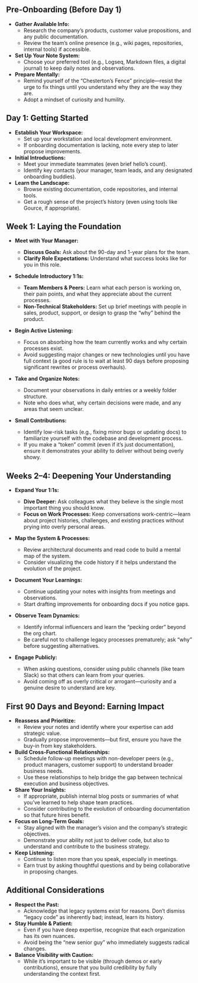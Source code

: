 ## **Pre-Onboarding (Before Day 1)**

- **Gather Available Info:**
    - Research the company’s products, customer value propositions, and any public documentation.
    - Review the team’s online presence (e.g., wiki pages, repositories, internal tools) if accessible.
- **Set Up Your Note System:**
    - Choose your preferred tool (e.g., Logseq, Markdown files, a digital journal) to keep daily notes and observations.
- **Prepare Mentally:**
    - Remind yourself of the “Chesterton’s Fence” principle—resist the urge to fix things until you understand why they are the way they are.
    - Adopt a mindset of curiosity and humility.

## **Day 1: Getting Started**

- **Establish Your Workspace:**
    - Set up your workstation and local development environment.
    - If onboarding documentation is lacking, note every step to later propose improvements.
- **Initial Introductions:**
    - Meet your immediate teammates (even brief hello’s count).
    - Identify key contacts (your manager, team leads, and any designated onboarding buddies).
- **Learn the Landscape:**
    - Browse existing documentation, code repositories, and internal tools.
    - Get a rough sense of the project’s history (even using tools like Gource, if appropriate).

## **Week 1: Laying the Foundation**

- **Meet with Your Manager:**
    
    - **Discuss Goals:** Ask about the 90-day and 1-year plans for the team.
    - **Clarify Role Expectations:** Understand what success looks like for you in this role.
- **Schedule Introductory 1:1s:**
    
    - **Team Members & Peers:** Learn what each person is working on, their pain points, and what they appreciate about the current processes.
    - **Non-Technical Stakeholders:** Set up brief meetings with people in sales, product, support, or design to grasp the “why” behind the product.
- **Begin Active Listening:**
    
    - Focus on absorbing how the team currently works and why certain processes exist.
    - Avoid suggesting major changes or new technologies until you have full context (a good rule is to wait at least 90 days before proposing significant rewrites or process overhauls).
- **Take and Organize Notes:**
    
    - Document your observations in daily entries or a weekly folder structure.
    - Note who does what, why certain decisions were made, and any areas that seem unclear.
- **Small Contributions:**
    
    - Identify low-risk tasks (e.g., fixing minor bugs or updating docs) to familiarize yourself with the codebase and development process.
    - If you make a “token” commit (even if it’s just documentation), ensure it demonstrates your ability to deliver without being overly showy.

## **Weeks 2–4: Deepening Your Understanding**

- **Expand Your 1:1s:**
    
    - **Dive Deeper:** Ask colleagues what they believe is the single most important thing you should know.
    - **Focus on Work Processes:** Keep conversations work-centric—learn about project histories, challenges, and existing practices without prying into overly personal areas.
- **Map the System & Processes:**
    
    - Review architectural documents and read code to build a mental map of the system.
    - Consider visualizing the code history if it helps understand the evolution of the project.
- **Document Your Learnings:**
    
    - Continue updating your notes with insights from meetings and observations.
    - Start drafting improvements for onboarding docs if you notice gaps.
- **Observe Team Dynamics:**
    
    - Identify informal influencers and learn the “pecking order” beyond the org chart.
    - Be careful not to challenge legacy processes prematurely; ask “why” before suggesting alternatives.
- **Engage Publicly:**
    
    - When asking questions, consider using public channels (like team Slack) so that others can learn from your queries.
    - Avoid coming off as overly critical or arrogant—curiosity and a genuine desire to understand are key.

## **First 90 Days and Beyond: Earning Impact**

- **Reassess and Prioritize:**
    - Review your notes and identify where your expertise can add strategic value.
    - Gradually propose improvements—but first, ensure you have the buy-in from key stakeholders.
- **Build Cross-Functional Relationships:**
    - Schedule follow-up meetings with non-developer peers (e.g., product managers, customer support) to understand broader business needs.
    - Use these relationships to help bridge the gap between technical execution and business objectives.
- **Share Your Insights:**
    - If appropriate, publish internal blog posts or summaries of what you’ve learned to help shape team practices.
    - Consider contributing to the evolution of onboarding documentation so that future hires benefit.
- **Focus on Long-Term Goals:**
    - Stay aligned with the manager’s vision and the company’s strategic objectives.
    - Demonstrate your ability not just to deliver code, but also to understand and contribute to the business strategy.
- **Keep Listening:**
    - Continue to listen more than you speak, especially in meetings.
    - Earn trust by asking thoughtful questions and by being collaborative in proposing changes.

## **Additional Considerations**

- **Respect the Past:**
    - Acknowledge that legacy systems exist for reasons. Don’t dismiss “legacy code” as inherently bad; instead, learn its history.
- **Stay Humble & Patient:**
    - Even if you have deep expertise, recognize that each organization has its own nuances.
    - Avoid being the “new senior guy” who immediately suggests radical changes.
- **Balance Visibility with Caution:**
    - While it’s important to be visible (through demos or early contributions), ensure that you build credibility by fully understanding the context first.

